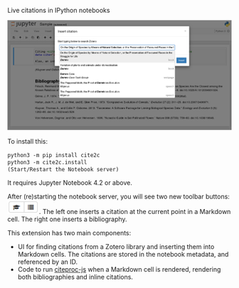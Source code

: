 Live citations in IPython notebooks

![screenshot](search_screenshot.png)

To install this:

    python3 -m pip install cite2c
    python3 -m cite2c.install
    (Start/Restart the Notebook server)

It requires Jupyter Notebook 4.2 or above.

After (re)starting the notebook server, you will see two new toolbar buttons: ![toolbar buttons](toolbar_buttons.png).
The left one inserts a citation at the current point in a Markdown cell.
The right one inserts a bibliography.

This extension has two main components:
- UI for finding citations from a Zotero library and inserting them into Markdown cells.
  The citations are stored in the notebook metadata, and referenced by an ID.
- Code to run [citeproc-js](https://bitbucket.org/fbennett/citeproc-js/wiki/Home) when a Markdown cell is rendered, rendering both bibliographies and inline citations.
